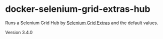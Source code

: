 # docker-selenium-grid-extras-hub

Runs a Selenium Grid Hub by [Selenium Grid Extras](https://github.com/groupon/Selenium-Grid-Extras) and the default values.

Version 3.4.0